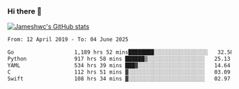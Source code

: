 ### Hi there 👋

[![Jameshwc's GitHub stats](https://github-readme-stats.vercel.app/api?username=jameshwc)](https://github.com/anuraghazra/github-readme-stats)

<!--START_SECTION:waka-->

```txt
From: 12 April 2019 - To: 04 June 2025

Go                   1,189 hrs 52 mins████████░░░░░░░░░░░░░░░░░   32.58 %
Python               917 hrs 58 mins ██████▒░░░░░░░░░░░░░░░░░░   25.13 %
YAML                 534 hrs 39 mins ███▓░░░░░░░░░░░░░░░░░░░░░   14.64 %
C                    112 hrs 51 mins ▓░░░░░░░░░░░░░░░░░░░░░░░░   03.09 %
Swift                108 hrs 34 mins ▓░░░░░░░░░░░░░░░░░░░░░░░░   02.97 %
```

<!--END_SECTION:waka-->